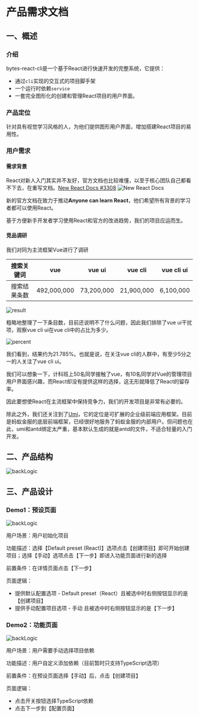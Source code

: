 # 产品需求文档
## 一、概述
### 介绍
bytes-react-cli是一个基于React进行快速开发的完整系统，它提供：
- 通过`cli`实现的交互式的项目脚手架
- 一个运行时依赖`service`
- 一套完全图形化的创建和管理React项目的用户界面。
### 产品定位
针对具有视觉学习风格的人，为他们提供图形用户界面，增加搭建React项目的易用性。
### 用户需求
#### 需求背景
React对新人入门其实并不友好，官方文档也比较难懂，以至于核心团队自己都看不下去，在重写文档。[New React Docs #3308](https://github.com/reactjs/reactjs.org/issues/3308?from=from_parent_mindnote)
![New React Docs](./img/issues.png)

新的官方文档在致力于推动**Anyone can learn React**，他们希望所有背景的学习者都可以使用React。

基于方便新手开发者学习使用React和官方的改进趋势，我们的项目应运而生。

#### 竞品调研
我们对同为主流框架Vue进行了调研

|搜索关键词|vue|vue ui|vue cli|vue cli ui|
|:--:|:--:|:--:|:--:|:--:|
|搜索结果条数| 492,000,000 | 73,200,000 | 21,900,000 | 6,100,000 |

![result](./img/result.png)

粗略地整理了一下条目数，目前还说明不了什么问题，因此我们排除了vue ui干扰项，观察vue cli ui在vue cli中的占比为多少。

![percent](./img/percent.png)

我们看到，结果约为21.785%。也就是说，在关注vue cli的人群中，有至少5分之一的人关注了vue cli ui。

我们可以想象一下，计科班上50名同学接触了vue，有10名同学对Vue的管理项目用户界面感兴趣，而React却没有提供这样的选择，这无形就降低了React的留存率。

因此要想使React在主流框架中保持竞争力，我们的开发项目是非常有必要的。

除此之外，我们还关注到了[Umi](https://github.com/umijs/umi)，它的定位是可扩展的企业级前端应用框架。目前是蚂蚁金服的底层前端框架，已经很好地服务了蚂蚁金服的内部用户。但问题也在此，umi和antd绑定太严重，基本默认生成的就是antd的文件，不适合轻量的入门开发。

## 二、产品结构
![backLogic](./img/backLogic.png)

## 三、产品设计

### Demo1：预设页面

![backLogic](./img/preset.png)

用户场景：用户初始化项目

功能描述：选择【Default preset (React)】选项点击【创建项目】即可开始创建项目；选择【手动】选项点击【下一步】即进入功能页面进行新的选择

前置条件：在详情页面点击【下一步】

页面逻辑：
- 提供默认配置选项 - Default preset（React）且被选中时右侧按钮显示的是【创建项目】
- 提供手动配置项目选项 - 手动 且被选中时右侧按钮显示的是【下一步】 



### Demo2：功能页面

![backLogic](./img/features.png)

用户场景：用户需要手动选择项目依赖

功能描述：用户自定义添加依赖（目前暂时只支持TypeScript选项）

前置条件：在预设页面选择【手动】后，点击【创建项目】

页面逻辑：

- 点击开关按钮选择TypeScript依赖
- 点击下一步到【配置页面】












